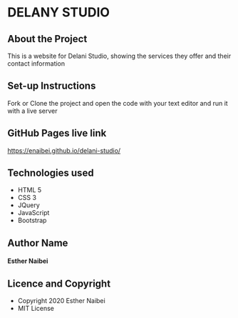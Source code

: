 # DELANY STUDIO
## About the Project
This is a website for Delani Studio, showing the services they offer and their contact information
## Set-up Instructions
Fork or Clone the project and open the code with your text editor and run it with a live server
## GitHub Pages live link
https://enaibei.github.io/delani-studio/
## Technologies used
* HTML 5
* CSS 3
* JQuery
* JavaScript
* Bootstrap
## Author Name
#### Esther Naibei
## Licence and Copyright
* Copyright 2020 Esther Naibei
* MIT License